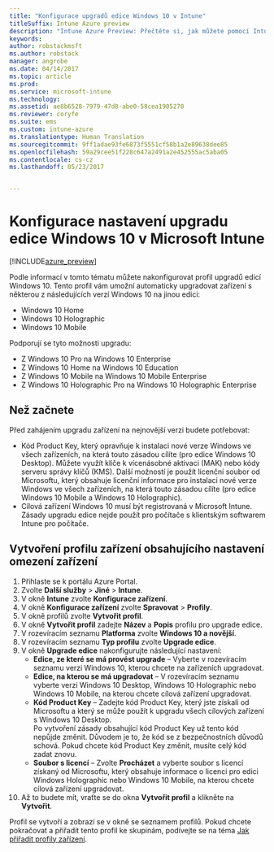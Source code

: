 ```yaml
---
title: "Konfigurace upgradů edice Windows 10 v Intune"
titleSuffix: Intune Azure preview
description: "Intune Azure Preview: Přečtěte si, jak můžete pomocí Intune upgradovat spravovaná zařízení s Windows 10 na jinou edici."
keywords: 
author: robstackmsft
ms.author: robstack
manager: angrobe
ms.date: 04/14/2017
ms.topic: article
ms.prod: 
ms.service: microsoft-intune
ms.technology: 
ms.assetid: ae8b6528-7979-47d8-abe0-58cea1905270
ms.reviewer: coryfe
ms.suite: ems
ms.custom: intune-azure
ms.translationtype: Human Translation
ms.sourcegitcommit: 9ff1adae93fe6873f5551cf58b1a2e89638dee85
ms.openlocfilehash: 59a29cee51f228c647a2491a2e452555ac5aba05
ms.contentlocale: cs-cz
ms.lasthandoff: 05/23/2017


---
```


# <a name="how-to-configure-windows-10-edition-upgrades-in-microsoft-intune"></a>Konfigurace nastavení upgradu edice Windows 10 v Microsoft Intune

[!INCLUDE[azure_preview](./includes/azure_preview.md)]

Podle informací v tomto tématu můžete nakonfigurovat profil upgradů edicí Windows 10. Tento profil vám umožní automaticky upgradovat zařízení s některou z následujících verzí Windows 10 na jinou edici:

- Windows 10 Home
- Windows 10 Holographic
- Windows 10 Mobile


Podporují se tyto možnosti upgradu:

- Z Windows 10 Pro na Windows 10 Enterprise
- Z Windows 10 Home na Windows 10 Education
- Z Windows 10 Mobile na Windows 10 Mobile Enterprise
- Z Windows 10 Holographic Pro na Windows 10 Holographic Enterprise


## <a name="before-you-start"></a>Než začnete
Před zahájením upgradu zařízení na nejnovější verzi budete potřebovat:

- Kód Product Key, který opravňuje k instalaci nové verze Windows ve všech zařízeních, na která touto zásadou cílíte (pro edice Windows 10 Desktop). Můžete využít klíče k vícenásobné aktivaci (MAK) nebo kódy serveru správy klíčů (KMS). Další možností je použít licenční soubor od Microsoftu, který obsahuje licenční informace pro instalaci nové verze Windows ve všech zařízeních, na která touto zásadou cílíte (pro edice Windows 10 Mobile a Windows 10 Holographic).
- Cílová zařízení Windows 10 musí být registrovaná v Microsoft Intune. Zásady upgradu edice nejde použít pro počítače s klientským softwarem Intune pro počítače.

## <a name="create-a-device-profile-containing-device-restriction-settings"></a>Vytvoření profilu zařízení obsahujícího nastavení omezení zařízení

1. Přihlaste se k portálu Azure Portal.
2. Zvolte **Další služby** > **Jiné** > **Intune**.
3. V okně **Intune** zvolte **Konfigurace zařízení**.
2. V okně **Konfigurace zařízení** zvolte **Spravovat** > **Profily**.
3. V okně profilů zvolte **Vytvořit profil**.
4. V okně **Vytvořit profil** zadejte **Název** a **Popis** profilu pro upgrade edice.
5. V rozevíracím seznamu **Platforma** zvolte **Windows 10 a novější**.
6. V rozevíracím seznamu **Typ profilu** zvolte **Upgrade edice**.
7. V okně **Upgrade edice** nakonfigurujte následující nastavení:
    - **Edice, ze které se má provést upgrade** – Vyberte v rozevíracím seznamu verzi Windows 10, kterou chcete na zařízeních upgradovat.
    - **Edice, na kterou se má upgradovat** – V rozevíracím seznamu vyberte verzi Windows 10 Desktop, Windows 10 Holographic nebo Windows 10 Mobile, na kterou chcete cílová zařízení upgradovat.
    - **Kód Product Key** – Zadejte kód Product Key, který jste získali od Microsoftu a který se může použít k upgradu všech cílových zařízení s Windows 10 Desktop.<br>Po vytvoření zásady obsahující kód Product Key už tento kód nepůjde změnit. Důvodem je to, že kód se z bezpečnostních důvodů schová. Pokud chcete kód Product Key změnit, musíte celý kód zadat znovu.
    - **Soubor s licencí** – Zvolte **Procházet** a vyberte soubor s licencí získaný od Microsoftu, který obsahuje informace o licenci pro edici Windows Holographic nebo Windows 10 Mobile, na kterou chcete cílová zařízení upgradovat.
8. Až to budete mít, vraťte se do okna **Vytvořit profil** a klikněte na **Vytvořit**.

Profil se vytvoří a zobrazí se v okně se seznamem profilů.
Pokud chcete pokračovat a přiřadit tento profil ke skupinám, podívejte se na téma [Jak přiřadit profily zařízení](device-profile-assign.md).



